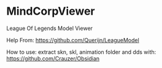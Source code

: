 # MindCorpViewer
League Of Legends Model Viewer

Help From: https://github.com/Querijn/LeagueModel

How to use: extract skn, skl, animation folder and dds with: https://github.com/Crauzer/Obsidian

